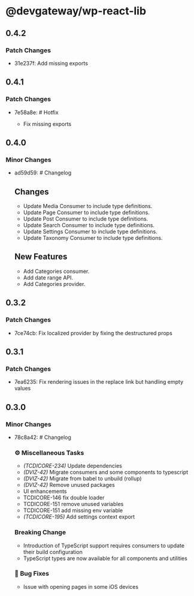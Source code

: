 # @devgateway/wp-react-lib

## 0.4.2

### Patch Changes

- 31e237f: Add missing exports

## 0.4.1

### Patch Changes

- 7e58a8e: # Hotfix

  - Fix missing exports

## 0.4.0

### Minor Changes

- ad59d59: # Changelog

  ## Changes

  - Update Media Consumer to include type definitions.
  - Update Page Consumer to include type definitions.
  - Update Post Consumer to include type definitions.
  - Update Search Consumer to include type definitions.
  - Update Settings Consumer to include type definitions.
  - Update Taxonomy Consumer to include type definitions.

  ## New Features

  - Add Categories consumer.
  - Add date range API.
  - Add Categories provider.

## 0.3.2

### Patch Changes

- 7ce74cb: Fix localized provider by fixing the destructured props

## 0.3.1

### Patch Changes

- 7ea6235: Fix rendering issues in the replace link but handling empty values

## 0.3.0

### Minor Changes

- 78c8a42: # Changelog

  ### ⚙️ Miscellaneous Tasks

  - _(TCDICORE-234)_ Update dependencies
  - _(DVIZ-42)_ Migrate consumers and some components to typescript
  - _(DVIZ-42)_ Migrate from babel to unbuild (rollup)
  - _(DVIZ-42)_ Remove unused packages
  - UI enhancements
  - TCDICORE-146 fix double loader
  - TCDICORE-151 remove unused variables
  - TCDICORE-151 add missing env variable
  - _(TCDICORE-195)_ Add settings context export

  ### Breaking Change

  - Introduction of TypeScript support requires consumers to update their build configuration
  - TypeScript types are now available for all components and utilities

  ### 🐛 Bug Fixes

  - Issue with opening pages in some iOS devices
